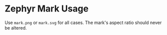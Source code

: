 # Zephyr Mark Usage

Use `mark.png` or `mark.svg` for all cases. The mark's aspect ratio should never be altered.